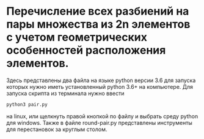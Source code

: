 # Перечисление всех разбиений на пары множества из 2n элементов с учетом геометрических особенностей расположения элементов.

Здесь представлены два файла на языке python версии 3.6 для запуска которых нужно иметь установленный python 3.6+ на компьютере. Для запуска скрипта из терминала нужно ввести
```bash
python3 pair.py
```

на linux, или щелкнуть правой кнопкой по файлу и выбрать среду python для windows.
Также в файле round-pair.py представлены инструменты для перестановок за круглым столом.
